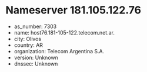 # Nameserver 181.105.122.76

* as_number: 7303
* name: host76.181-105-122.telecom.net.ar.
* city: Olivos
* country: AR
* organization: Telecom Argentina S.A.
* version: Unknown
* dnssec: Unknown
